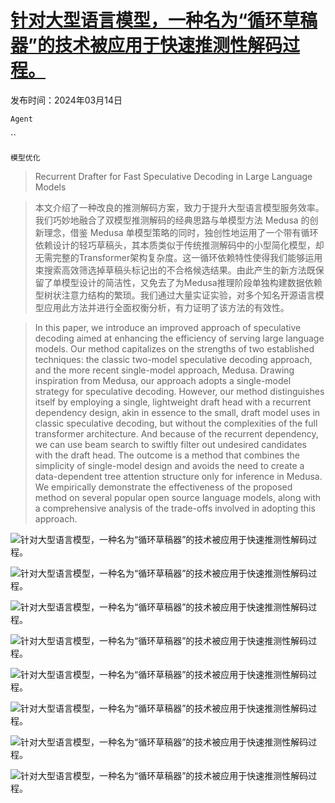 # [针对大型语言模型，一种名为“循环草稿器”的技术被应用于快速推测性解码过程。](https://arxiv.org/abs/2403.09919)

发布时间：2024年03月14日

`Agent`

``

`模型优化`

> Recurrent Drafter for Fast Speculative Decoding in Large Language Models

> 本文介绍了一种改良的推测解码方案，致力于提升大型语言模型服务效率。我们巧妙地融合了双模型推测解码的经典思路与单模型方法 Medusa 的创新理念，借鉴 Medusa 单模型策略的同时，独创性地运用了一个带有循环依赖设计的轻巧草稿头，其本质类似于传统推测解码中的小型简化模型，却无需完整的Transformer架构复杂度。这一循环依赖特性使得我们能够运用束搜索高效筛选掉草稿头标记出的不合格候选结果。由此产生的新方法既保留了单模型设计的简洁性，又免去了为Medusa推理阶段单独构建数据依赖型树状注意力结构的繁琐。我们通过大量实证实验，对多个知名开源语言模型应用此方法并进行全面权衡分析，有力证明了该方法的有效性。

> In this paper, we introduce an improved approach of speculative decoding aimed at enhancing the efficiency of serving large language models. Our method capitalizes on the strengths of two established techniques: the classic two-model speculative decoding approach, and the more recent single-model approach, Medusa. Drawing inspiration from Medusa, our approach adopts a single-model strategy for speculative decoding. However, our method distinguishes itself by employing a single, lightweight draft head with a recurrent dependency design, akin in essence to the small, draft model uses in classic speculative decoding, but without the complexities of the full transformer architecture. And because of the recurrent dependency, we can use beam search to swiftly filter out undesired candidates with the draft head. The outcome is a method that combines the simplicity of single-model design and avoids the need to create a data-dependent tree attention structure only for inference in Medusa. We empirically demonstrate the effectiveness of the proposed method on several popular open source language models, along with a comprehensive analysis of the trade-offs involved in adopting this approach.

![针对大型语言模型，一种名为“循环草稿器”的技术被应用于快速推测性解码过程。](../../../paper_images/2403.09919/x1.png)

![针对大型语言模型，一种名为“循环草稿器”的技术被应用于快速推测性解码过程。](../../../paper_images/2403.09919/x2.png)

![针对大型语言模型，一种名为“循环草稿器”的技术被应用于快速推测性解码过程。](../../../paper_images/2403.09919/x3.png)

![针对大型语言模型，一种名为“循环草稿器”的技术被应用于快速推测性解码过程。](../../../paper_images/2403.09919/x4.png)

![针对大型语言模型，一种名为“循环草稿器”的技术被应用于快速推测性解码过程。](../../../paper_images/2403.09919/x5.png)

![针对大型语言模型，一种名为“循环草稿器”的技术被应用于快速推测性解码过程。](../../../paper_images/2403.09919/x6.png)

![针对大型语言模型，一种名为“循环草稿器”的技术被应用于快速推测性解码过程。](../../../paper_images/2403.09919/x7.png)

![针对大型语言模型，一种名为“循环草稿器”的技术被应用于快速推测性解码过程。](../../../paper_images/2403.09919/x8.png)